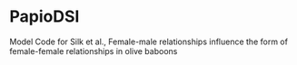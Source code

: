 # PapioDSI
Model Code for Silk et al., Female-male relationships influence the form of female-female relationships in olive baboons
